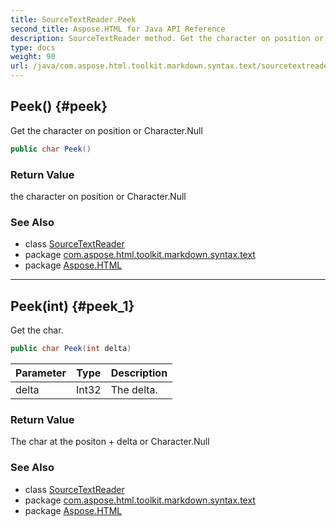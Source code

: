 ```yaml
---
title: SourceTextReader.Peek
second_title: Aspose.HTML for Java API Reference
description: SourceTextReader method. Get the character on position or Character.Null
type: docs
weight: 90
url: /java/com.aspose.html.toolkit.markdown.syntax.text/sourcetextreader/peek/
---
```

## Peek() {#peek}

Get the character on position or Character.Null

```java
public char Peek()
```

### Return Value

the character on position or Character.Null

### See Also

* class [SourceTextReader](../)
* package [com.aspose.html.toolkit.markdown.syntax.text](../../sourcetextreader/)
* package [Aspose.HTML](../../../)

---

## Peek(int) {#peek_1}

Get the char.

```java
public char Peek(int delta)
```

| Parameter | Type | Description |
| --- | --- | --- |
| delta | Int32 | The delta. |

### Return Value

The char at the positon + delta or Character.Null

### See Also

* class [SourceTextReader](../)
* package [com.aspose.html.toolkit.markdown.syntax.text](../../sourcetextreader/)
* package [Aspose.HTML](../../../)
